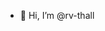 - 👋 Hi, I’m @rv-thall

<!---
rv-thall/rv-thall is a ✨ special ✨ repository because its `README.md` (this file) appears on your GitHub profile.
You can click the Preview link to take a look at your changes.
--->
